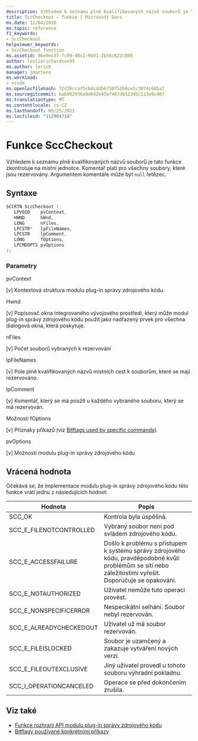 ```yaml
---
description: Vzhledem k seznamu plně kvalifikovaných názvů souborů je tato funkce zkontroluje na místní jednotce.
title: SccCheckout – funkce | Microsoft Docs
ms.date: 11/04/2016
ms.topic: reference
f1_keywords:
- SccCheckout
helpviewer_keywords:
- SccCheckout function
ms.assetid: 06e9ecd7-fc09-40c1-9dd1-2b56c622c80b
author: leslierichardson95
ms.author: lerich
manager: jmartens
ms.workload:
- vssdk
ms.openlocfilehash: 72d36ccaf5c6dcddb6730f52b0ce1c3074c605a7
ms.sourcegitcommit: bab002936a9a642e45af407d652345c113a9c467
ms.translationtype: MT
ms.contentlocale: cs-CZ
ms.lasthandoff: 06/25/2021
ms.locfileid: "112904718"
---
```

# <a name="scccheckout-function"></a>Funkce SccCheckout
Vzhledem k seznamu plně kvalifikovaných názvů souborů je tato funkce zkontroluje na místní jednotce. Komentář platí pro všechny soubory, které jsou rezervovány. Argumentem komentáře může být `null` řetězec.

## <a name="syntax"></a>Syntaxe

```cpp
SCCRTN SccCheckout (
   LPVOID    pvContext,
   HWND      hWnd,
   LONG      nFiles,
   LPCSTR*   lpFileNames,
   LPCSTR    lpComment,
   LONG      fOptions,
   LPCMDOPTS pvOptions
);
```

### <a name="parameters"></a>Parametry
 pvContext

[v] Kontextová struktura modulu plug-in správy zdrojového kódu.

 Hwnd

[v] Popisovač okna integrovaného vývojového prostředí, který může modul plug-in správy zdrojového kódu použít jako nadřazený prvek pro všechna dialogová okna, která poskytuje.

 nFiles

[v] Počet souborů vybraných k rezervování

 lpFileNames

[v] Pole plně kvalifikovaných názvů místních cest k souborům, které se mají rezervováno.

 lpComment

[v] Komentář, který se má použít u každého vybraného souboru, který se má rezervován.

 Možnosti fOptions

[v] Příznaky příkazů (viz [Bitflags used by specific commands](../extensibility/bitflags-used-by-specific-commands.md)).

 pvOptions

[v] Možnosti modulu plug-in správy zdrojového kódu

## <a name="return-value"></a>Vrácená hodnota
 Očekává se, že implementace modulu plug-in správy zdrojového kódu této funkce vrátí jednu z následujících hodnot:

|Hodnota|Popis|
|-----------|-----------------|
|SCC_OK|Kontrola byla úspěšná.|
|SCC_E_FILENOTCONTROLLED|Vybraný soubor není pod svládem zdrojového kódu.|
|SCC_E_ACCESSFAILURE|Došlo k problému s přístupem k systému správy zdrojového kódu, pravděpodobně kvůli problémům se sítí nebo záležitostimi vyřešit. Doporučuje se opakování.|
|SCC_E_NOTAUTHORIZED|Uživatel nemůže tuto operaci provést.|
|SCC_E_NONSPECIFICERROR|Nespecikátní selhání. Soubor nebyl rezervován.|
|SCC_E_ALREADYCHECKEDOUT|Uživatel už má soubor rezervován.|
|SCC_E_FILEISLOCKED|Soubor je uzamčený a zakazuje vytváření nových verzí.|
|SCC_E_FILEOUTEXCLUSIVE|Jiný uživatel provedl u tohoto souboru výhradní pokladnu.|
|SCC_I_OPERATIONCANCELED|Operace se před dokončením zrušila.|

## <a name="see-also"></a>Viz také
- [Funkce rozhraní API modulu plug-in správy zdrojového kódu](../extensibility/source-control-plug-in-api-functions.md)
- [Bitflagy používané konkrétními příkazy](../extensibility/bitflags-used-by-specific-commands.md)
